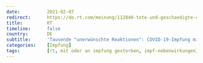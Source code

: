 ```yaml
---
date:          2021-02-07
redirect:      https://de.rt.com/meinung/112840-tote-und-geschaedigte-covid-19-impfung-mit-vielen-nebenwirkungen/
title:         RT
timeline:      false
country:       DE
subtitle:      'Tausende "unerwünschte Reaktionen": COVID-19-Impfung mit vielen Nebenwirkungen'
categories:    [Impfung]
tags:          [rt, mit oder an impfung gestorben, impf-nebenwirkungen]
---
```

